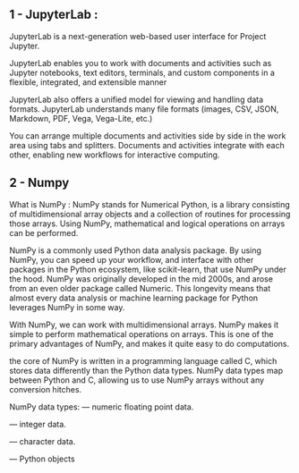## 1 - JupyterLab :
JupyterLab is a next-generation web-based user interface for Project Jupyter.

JupyterLab enables you to work with documents and activities such as Jupyter notebooks, text editors, terminals, and custom components in a flexible, integrated, and extensible manner

JupyterLab also offers a unified model for viewing and handling data formats. JupyterLab understands many file formats (images, CSV, JSON, Markdown, PDF, Vega, Vega-Lite, etc.)

You can arrange multiple documents and activities side by side in the work area using tabs and splitters. Documents and activities integrate with each other, enabling new workflows for interactive computing.

## 2 - Numpy

What is NumPy :
NumPy stands for Numerical Python, is a library consisting of multidimensional array objects and a collection of routines for processing those arrays. Using NumPy, mathematical and logical operations on arrays can be performed.

NumPy is a commonly used Python data analysis package. By using NumPy, you can speed up your workflow, and interface with other packages in the Python ecosystem, like scikit-learn, that use NumPy under the hood. NumPy was originally developed in the mid 2000s, and arose from an even older package called Numeric. This longevity means that almost every data analysis or machine learning package for Python leverages NumPy in some way.

With NumPy, we can work with multidimensional arrays. NumPy makes it simple to perform mathematical operations on arrays. This is one of the primary advantages of NumPy, and makes it quite easy to do computations.

the core of NumPy is written in a programming language called C, which stores data differently than the Python data types. NumPy data types map between Python and C, allowing us to use NumPy arrays without any conversion hitches.

NumPy data types:
— numeric floating point data.

— integer data.

 — character data.

— Python objects